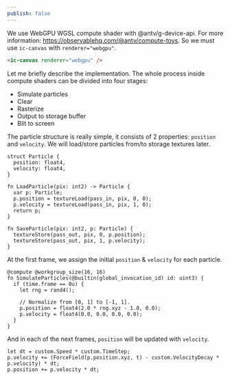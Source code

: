 ```yaml
---
publish: false
---
```


We use WebGPU WGSL compute shader with @antv/g-device-api. For more information: <https://observablehq.com/@antv/compute-toys>. So we must use `ic-canvas` with `renderer="webgpu"`.

```html
<ic-canvas renderer="webgpu" />
```

<script setup>
import GPUParticlesSine from '../components/audio-visualizer/GPUParticlesSine.vue'
</script>

<GPUParticlesSine />

Let me briefly describe the implementation. The whole process inside compute shaders can be divided into four stages:

-   Simulate particles
-   Clear
-   Rasterize
-   Output to storage buffer
-   Blit to screen

The particle structure is really simple, it consists of 2 properties: `position` and `velocity`. We will load/store particles from/to storage textures later.

```wgsl
struct Particle {
  position: float4,
  velocity: float4,
}

fn LoadParticle(pix: int2) -> Particle {
  var p: Particle;
  p.position = textureLoad(pass_in, pix, 0, 0);
  p.velocity = textureLoad(pass_in, pix, 1, 0);
  return p;
}

fn SaveParticle(pix: int2, p: Particle) {
  textureStore(pass_out, pix, 0, p.position);
  textureStore(pass_out, pix, 1, p.velocity);
}
```

At the first frame, we assign the initial `position` & `velocity` for each particle.

```wgsl
@compute @workgroup_size(16, 16)
fn SimulateParticles(@builtin(global_invocation_id) id: uint3) {
  if (time.frame == 0u) {
    let rng = rand4();

    // Normalize from [0, 1] to [-1, 1].
    p.position = float4(2.0 * rng.xyz - 1.0, 0.0);
    p.velocity = float4(0.0, 0.0, 0.0, 0.0);
  }
}
```

And in each of the next frames, `position` will be updated with `velocity`.

```wgsl
let dt = custom.Speed * custom.TimeStep;
p.velocity += (ForceField(p.position.xyz, t) - custom.VelocityDecay * p.velocity) * dt;
p.position += p.velocity * dt;
```
